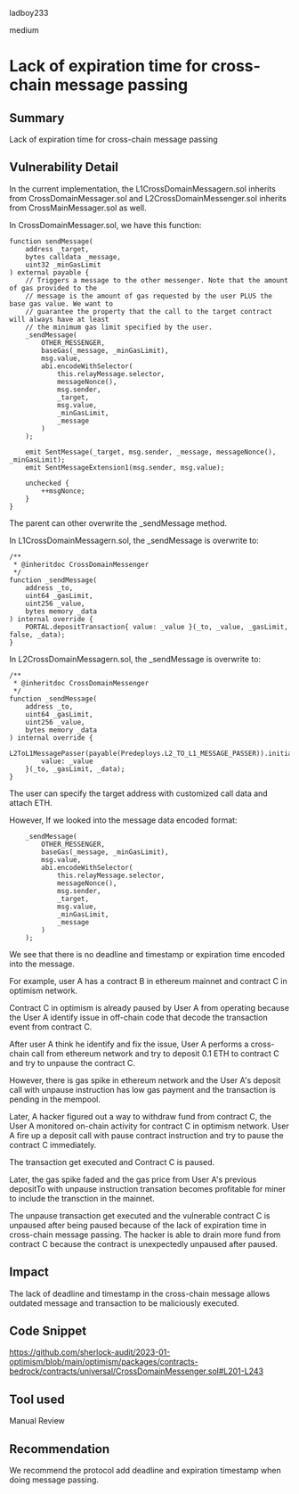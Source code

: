 ladboy233

medium

# Lack of expiration time for cross-chain message passing

## Summary

Lack of expiration time for cross-chain message passing

## Vulnerability Detail

In the current implementation, the L1CrossDomainMessagern.sol inherits from CrossDomainMessager.sol and L2CrossDomainMessenger.sol inherits from CrossMainMessager.sol as well.

In CrossDomainMessager.sol, we have this function:

```solidity
function sendMessage(
	address _target,
	bytes calldata _message,
	uint32 _minGasLimit
) external payable {
	// Triggers a message to the other messenger. Note that the amount of gas provided to the
	// message is the amount of gas requested by the user PLUS the base gas value. We want to
	// guarantee the property that the call to the target contract will always have at least
	// the minimum gas limit specified by the user.
	_sendMessage(
		OTHER_MESSENGER,
		baseGas(_message, _minGasLimit),
		msg.value,
		abi.encodeWithSelector(
			this.relayMessage.selector,
			messageNonce(),
			msg.sender,
			_target,
			msg.value,
			_minGasLimit,
			_message
		)
	);

	emit SentMessage(_target, msg.sender, _message, messageNonce(), _minGasLimit);
	emit SentMessageExtension1(msg.sender, msg.value);

	unchecked {
		++msgNonce;
	}
}
```

The parent can other overwrite the _sendMessage method.

In L1CrossDomainMessagern.sol, the _sendMessage is overwrite to:

```solidity
/**
 * @inheritdoc CrossDomainMessenger
 */
function _sendMessage(
	address _to,
	uint64 _gasLimit,
	uint256 _value,
	bytes memory _data
) internal override {
	PORTAL.depositTransaction{ value: _value }(_to, _value, _gasLimit, false, _data);
}
```

In L2CrossDomainMessagern.sol, the _sendMessage is overwrite to:

```solidity
/**
 * @inheritdoc CrossDomainMessenger
 */
function _sendMessage(
	address _to,
	uint64 _gasLimit,
	uint256 _value,
	bytes memory _data
) internal override {
	L2ToL1MessagePasser(payable(Predeploys.L2_TO_L1_MESSAGE_PASSER)).initiateWithdrawal{
		value: _value
	}(_to, _gasLimit, _data);
}
```

The user can specify the target address with customized call data and attach ETH.

However, If we looked into the message data encoded format:

```solidity
	_sendMessage(
		OTHER_MESSENGER,
		baseGas(_message, _minGasLimit),
		msg.value,
		abi.encodeWithSelector(
			this.relayMessage.selector,
			messageNonce(),
			msg.sender,
			_target,
			msg.value,
			_minGasLimit,
			_message
		)
	);
```

We see that there is no deadline and timestamp or expiration time encoded into the message.

For example, user A has a contract B in ethereum mainnet and contract C in optimism network.

Contract C in optimism is already paused by User A from operating because the User A identify issue in off-chain code that decode the transaction event from contract C.

After user A think he identify and fix the issue, User A  performs a cross-chain call from ethereum network and try to deposit 0.1 ETH to contract C and try to unpause the contract C.

However, there is gas spike in ethereum network and the User A's deposit call with unpause instruction has low gas payment and the transaction is pending in the mempool.

Later,  A hacker figured out a way to withdraw fund from contract C, the User A monitored on-chain activity for contract C in optimism network. User A fire up a deposit call with pause contract instruction and try to pause the contract C immediately.

The transaction get executed and Contract C is paused.

Later, the gas spike faded and the gas price from User A's previous depositTo with unpause instruction transation becomes profitable for miner to include the transction in the mainnet.

The unpause transaction get executed and the vulnerable contract C is unpaused after being paused because of the lack of expiration time in cross-chain message passing. The hacker is able to drain more fund from contract C because the contract is unexpectedly unpaused after paused.

## Impact

The lack of deadline and timestamp in the cross-chain message allows outdated message and transaction to be maliciously executed.

## Code Snippet

https://github.com/sherlock-audit/2023-01-optimism/blob/main/optimism/packages/contracts-bedrock/contracts/universal/CrossDomainMessenger.sol#L201-L243

## Tool used

Manual Review

## Recommendation

We recommend the protocol add deadline and expiration timestamp when doing message passing.